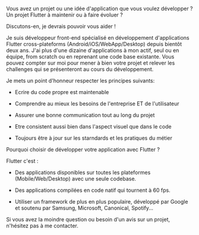 Vous avez un projet ou une idée d'application que vous voulez développer ? Un projet Flutter à maintenir ou à faire évoluer ?

Discutons-en, je devrais pouvoir vous aider !

Je suis développeur front-end spécialisé en développement d'applications Flutter cross-plateforms (Android/iOS/WebApp/Desktop) depuis bientôt deux ans. J'ai plus d'une dizaine d'applications à mon actif, seul ou en équipe, from scratch ou en reprenant une code base existante. Vous pouvez compter sur moi pour mener à bien votre projet et relever les challenges qui se présenteront au cours du développement.


Je mets un point d'honneur respecter les principes suivants:

- Ecrire du code propre est maintenable

- Comprendre au mieux les besoins de l'entreprise ET de l'utilisateur

- Assurer une bonne communication tout au long du projet

- Etre consistent aussi bien dans l'aspect visuel que dans le code

- Toujours être à jour sur les starndards et les pratiques du métier


Pourquoi choisir de développer votre application avec Flutter ?

Flutter c'est :

- Des applications disponibles sur toutes les plateformes (Mobile/Web/Desktop) avec une seule codebase.

- Des applications compilées en code natif qui tournent à 60 fps.

- Utiliser un framework de plus en plus populaire, développé par Google et soutenu par Samsung, Microsoft, Canonical, Spotify...


Si vous avez la moindre question ou besoin d'un avis sur un projet, n'hésitez pas à me contacter.